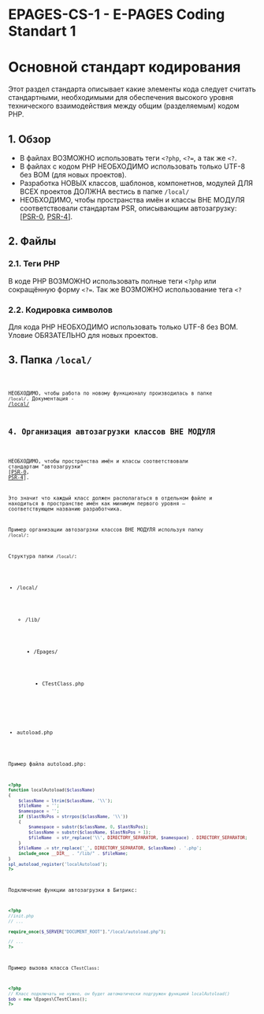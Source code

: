# EPAGES-CS-1 - E-PAGES Coding Standart 1

<h1>Основной стандарт кодирования</h1>

Этот раздел стандарта описывает какие элементы кода следует считать стандартными, необходимыми для обеспечения высокого уровня технического взаимодействия между общим (разделяемым) кодом PHP.

<h2>1. Обзор</h2>
<ul>
    <li>В файлах ВОЗМОЖНО использовать теги <code>&lt;?php</code>, <code>&lt;?=</code>, а так же <code>&lt;?</code>.</li>
    <li>В файлах с кодом PHP НЕОБХОДИМО использовать только UTF-8 без BOM (для новых проектов).</li>
    <li>Разработка НОВЫХ классов, шаблонов, компонетнов, модулей ДЛЯ ВСЕХ проектов ДОЛЖНА вестись в папке <code>/local/</code></li>
    <li>НЕОБХОДИМО, чтобы пространства имён и классы ВНЕ МОДУЛЯ соответствовали стандартам PSR, описывающим автозагрузку: [<a href="https://github.com/php-fig/fig-standards/blob/master/accepted/ru/PSR-0.md">PSR-0</a>, <a href="https://github.com/php-fig/fig-standards/blob/master/accepted/ru/PSR-4-autoloader-examples.md">PSR-4</a>].</li>
</ul>

<h2>2. Файлы</h2>
<h3>2.1. Теги PHP</h3>

В коде PHP ВОЗМОЖНО использовать полные теги <code>&lt;?php</code> или сокращённую форму <code>&lt;?=</code>. Так же ВОЗМОЖНО использование тега <code>&lt;?</code>

<h3>2.2. Кодировка символов</h3>

Для кода PHP НЕОБХОДИМО использовать только UTF-8 без BOM. Уловие ОБЯЗАТЕЛЬНО для новых проектов.

<h2>3. Папка <code>/local/<code></h2>

НЕОБХОДИМО, чтобы работа по новому функционалу производилась в папке <code>/local/</code>. 
Документация - <a href="http://dev.1c-bitrix.ru/community/blogs/vad/local-folder.php">/local/</a>

<h2>4. Организация автозагрузки классов ВНЕ МОДУЛЯ</h2>

НЕОБХОДИМО, чтобы пространства имён и классы соответствовали стандартам "автозагрузки" [<a href="https://github.com/php-fig/fig-standards/blob/master/accepted/ru/PSR-0.md">PSR-0</a>, <a href="https://github.com/php-fig/fig-standards/blob/master/accepted/ru/PSR-4-autoloader-examples.md">PSR-4</a>].

Это значит что каждый класс должен располагаться в отдельном файле и находиться в пространстве имён как минимум первого уровня — соответствующем названию разработчика.

Пример организации автозагрзки классов ВНЕ МОДУЛЯ используя папку <code>/local/</code>:

Структура папки <code>/local/</code>:
<ul>
	<li>/local/</li>
	<ul>
		<li>/lib/</li>
		<ul>
			<li>/Epages/</li>
			<ul>
				<li>CTestClass.php</li>
			</ul>
		</ul>
	</ul>
	<li>autoload.php</li>
</ul>

Пример файла autoload.php:

```php
<?php
function localAutoload($className)
{
    $className = ltrim($className, '\\');
    $fileName  = '';
    $namespace = '';
    if ($lastNsPos = strrpos($className, '\\')) 
    {
        $namespace = substr($className, 0, $lastNsPos);
        $className = substr($className, $lastNsPos + 1);
        $fileName  = str_replace('\\', DIRECTORY_SEPARATOR, $namespace) . DIRECTORY_SEPARATOR;
    }
    $fileName .= str_replace('_', DIRECTORY_SEPARATOR, $className) . '.php';
    include_once __DIR__ . "/lib/" . $fileName;
}
spl_autoload_register('localAutoload');
?>
```

Подключение функции автозагрузки в Битрикс:
```php
<?php
//init.php
// ...

require_once($_SERVER["DOCUMENT_ROOT"]."/local/autoload.php");

// ...
?>
```

Пример вызова класса <code>CTestClass</code>:

```php
<?php
// Класс подключать не нужно, он будет автоматически подгружен функцией localAutoload()
$ob = new \Epages\CTestClass();
?>
```
